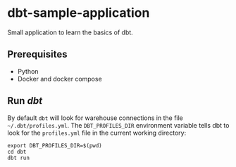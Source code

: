 # dbt-sample-application
Small application to learn the basics of dbt.

## Prerequisites

- Python
- Docker and docker compose

## Run *dbt*

By default `dbt` will look for warehouse connections in the file `~/.dbt/profiles.yml`. The `DBT_PROFILES_DIR` environment variable tells dbt to look for the `profiles.yml` file in the current working directory:

```shell
export DBT_PROFILES_DIR=$(pwd)
cd dbt
dbt run
```


